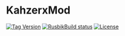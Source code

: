 # KahzerxMod

[![Tag Version](https://img.shields.io/github/v/tag/Kahzerx/RusbikMod.svg)](https://github.com/Kahzerx/RusbikMod/releases)
[![RusbikBuild status](https://github.com/otakucraft/KahzerxMod/actions/workflows/build.yml/badge.svg)](https://github.com/otakucraft/KahzerxMod/actions/workflows/build.yml)
[![License](https://img.shields.io/github/license/otakucraft/KahzerxMod.svg)](https://opensource.org/licenses/MIT)
